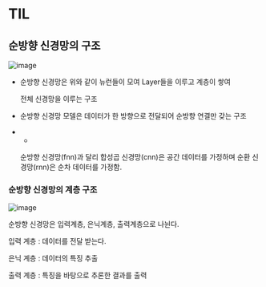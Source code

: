 # TIL

## 순방향 신경망의 구조

![image](https://github.com/seoyerin1130/TIL/assets/127005534/011a02cb-838b-4244-bd54-69156d6fed53)

- 순방향 신경망은 위와 같이 뉴런들이 모여 Layer들을 이루고 계층이 쌓여
    
    전체 신경망을 이루는 구조 
    
- 순방향 신경망 모델은 데이터가 한 방향으로 전달되어 순방향 연결만 갖는 구조
- +
    
    순방향 신경망(fnn)과 달리 합성곱 신경망(cnn)은 공간 데이터를 가정하며 순환 신경망(rnn)은 순차 데이터를 가정함.
    

### 순방향 신경망의 계층 구조

![image](https://github.com/seoyerin1130/TIL/assets/127005534/c7486b79-238f-4c20-85ec-d0988aad1d9b)

순방향 신경망은 입력계층, 은닉계층, 출력계층으로 나뉜다.

입력 계층 : 데이터를 전달 받는다.

은닉 계층 : 데이터의 특징 추출 

출력 계층 : 특징을 바탕으로 추론한 결과를 출력
